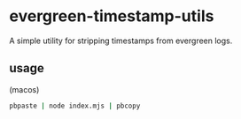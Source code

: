 # evergreen-timestamp-utils

A simple utility for stripping timestamps from evergreen logs.  

## usage

(macos)

```bash
pbpaste | node index.mjs | pbcopy
```
